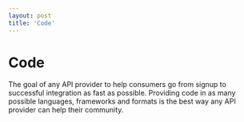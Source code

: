 ```yaml
---
layout: post
title: 'Code'
---
```

<h1>Code</h1>
<p>The goal of any API provider to help consumers go from signup to successful integration as fast as possible. Providing code in as many possible languages, frameworks and formats is the best way any API provider can help their community.</p>